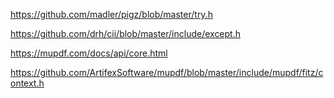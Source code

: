 https://github.com/madler/pigz/blob/master/try.h

https://github.com/drh/cii/blob/master/include/except.h

https://mupdf.com/docs/api/core.html

https://github.com/ArtifexSoftware/mupdf/blob/master/include/mupdf/fitz/context.h
